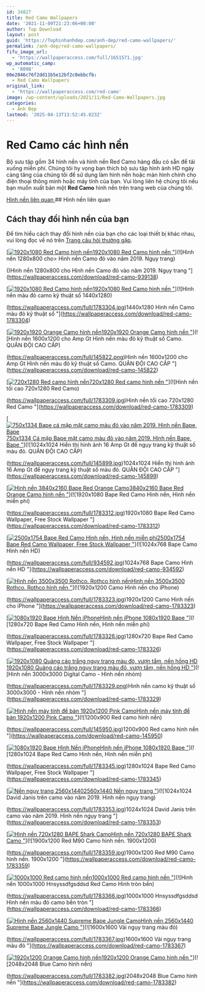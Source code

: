 ```yaml
---
id: 34827
title: Red Camo Wallpapers
date: '2021-11-09T21:23:06+00:00'
author: Top Download
layout: post
guid: 'https://Tophinhanhdep.com/anh-dep/red-camo-wallpapers/'
permalink: /anh-dep/red-camo-wallpapers/
fifu_image_url:
  - 'https://wallpaperaccess.com/full/1651571.jpg'
wp_automatic_camp:
  - '8098'
00e2046c76f2dd11b5e12bf2c0ebbcfb:
  - Red Camo Wallpapers
original_link:
  - 'https://wallpaperaccess.com/red-camo'
image: /wp-content/uploads/2021/11/Red-Camo-Wallpapers.jpg
categories:
  - Ảnh Đẹp
lastmod: '2025-04-13T13:52:45.023Z'
---
```

# Red Camo các hình nền

Bộ sưu tập gồm 34 hình nền và hình nền Red Camo hàng đầu có sẵn để tải xuống miễn phí. Chúng tôi hy vọng bạn thích bộ sưu tập hình ảnh HD ngày càng tăng của chúng tôi để sử dụng làm hình nền hoặc màn hình chính cho điện thoại thông minh hoặc máy tính của bạn. Vui lòng liên hệ chúng tôi nếu bạn muốn xuất bản một **Red Camo** hình nền trên trang web của chúng tôi.

[Hình nền liên quan ](#related) ## Hình nền liên quan

## Cách thay đổi hình nền của bạn

Để tìm hiểu cách thay đổi hình nền của bạn cho các loại thiết bị khác nhau, vui lòng đọc về nó trên [Trang câu hỏi thường gặp](https://tophinhanhdep.com/faq/).

  
[[![1920x1080 Red Camo hình nền](https://wallpaperaccess.com/full/1651571.jpg)1920x1080 Red Camo hình nền "](https://wallpaperaccess.com/download/red-camo-1651571)](![Hình nền 1280x800 cho> Hình nền Camo đỏ vào năm 2019. Ngụy trang)

()Hình nền 1280x800 cho Hình nền Camo đỏ vào năm 2019. Ngụy trang "](https://wallpaperaccess.com/download/red-camo-939138)

[[![1920x1080 Red Camo hình nền](https://wallpaperaccess.com/full/1783303.jpg)1920x1080 Red Camo hình nền "](https://wallpaperaccess.com/download/red-camo-1783303)](![Hình nền màu đỏ camo kỹ thuật số 1440x1280)

(https://wallpaperaccess.com/full/1783304.jpg)1440x1280 Hình nền Camo màu đỏ kỹ thuật số "](https://wallpaperaccess.com/download/red-camo-1783304)

[[![1920x1920 Orange Camo hình nền](https://wallpaperaccess.com/full/1783305.jpg)1920x1920 Orange Camo hình nền "](https://wallpaperaccess.com/download/red-camo-1783305)](![Hình nền 1600x1200 cho Amp Gt Hình nền màu đỏ kỹ thuật số Camo.  QUÂN ĐỘI CAO CẤP)

(https://wallpaperaccess.com/full/145822.png)Hình nền 1600x1200 cho Amp Gt Hình nền màu đỏ kỹ thuật số Camo. QUÂN ĐỘI CAO CẤP "](https://wallpaperaccess.com/download/red-camo-145822)

[[![720x1280 Red camo hình nền](https://wallpaperaccess.com/full/1783307.jpg)720x1280 Red camo hình nền "](https://wallpaperaccess.com/download/red-camo-1783307)](![Hình nền tối cao 720x1280 Red Camo)

(https://wallpaperaccess.com/full/1783309.jpg)Hình nền tối cao 720x1280 Red Camo "](https://wallpaperaccess.com/download/red-camo-1783309)

[[![750x1334 Bape cá mập mặt camo màu đỏ vào năm 2019. Hình nền Bape, Bape](https://wallpaperaccess.com/full/682666.jpg)750x1334 Cá mập Bape mặt camo màu đỏ vào năm 2019. Hình nền Bape, Bape "](https://wallpaperaccess.com/download/red-camo-682666)](![1024x1024 Hiển thị hình ảnh 16 Amp Gt để ngụy trang kỹ thuật số màu đỏ.  QUÂN ĐỘI CAO CẤP)

(https://wallpaperaccess.com/full/145899.jpg)1024x1024 Hiển thị hình ảnh 16 Amp Gt để ngụy trang kỹ thuật số màu đỏ. QUÂN ĐỘI CAO CẤP "](https://wallpaperaccess.com/download/red-camo-145899)

[[![Hình nền 3840x2160 Bape Red Orange Camo](https://wallpaperaccess.com/full/892695.jpg)3840x2160 Bape Red Orange Camo hình nền "](https://wallpaperaccess.com/download/red-camo-892695)](![1920x1080 Bape Red Camo Hình nền, Hình nền miễn phí)

(https://wallpaperaccess.com/full/1783312.jpg)1920x1080 Bape Red Camo Wallpaper, Free Stock Wallpaper "](https://wallpaperaccess.com/download/red-camo-1783312)

[[![2500x1754 Bape Red Camo Hình nền, Hình nền miễn phí](https://wallpaperaccess.com/full/1783317.png)2500x1754 Bape Red Camo Wallpaper, Free Stock Wallpaper "](https://wallpaperaccess.com/download/red-camo-1783317)](![1024x768 Bape Camo Hình nền HD)

(https://wallpaperaccess.com/full/934592.jpg)1024x768 Bape Camo Hình nền HD "](https://wallpaperaccess.com/download/red-camo-934592)

[[![Hình nền 3500x3500 Rothco.  Rothco hình nền](https://wallpaperaccess.com/full/1783321.png)Hình nền 3500x3500 Rothco. Rothco hình nền "](https://wallpaperaccess.com/download/red-camo-1783321)](![1920x1200 Camo Hình nền cho iPhone)

(https://wallpaperaccess.com/full/1783323.jpg)1920x1200 Camo Hình nền cho iPhone "](https://wallpaperaccess.com/download/red-camo-1783323)

[[![1080x1920 Bape Hình Nền iPhone](https://wallpaperaccess.com/full/819881.jpg)Hình nền iPhone 1080x1920 Bape "](https://wallpaperaccess.com/download/red-camo-819881)](![1280x720 Bape Red Camo Hình nền, Hình nền miễn phí)

(https://wallpaperaccess.com/full/1783326.jpg)1280x720 Bape Red Camo Wallpaper, Free Stock Wallpaper "](https://wallpaperaccess.com/download/red-camo-1783326)

[[![1920x1080 Quảng cáo trắng ngụy trang màu đỏ, vượn tắm, nền hồng HD](https://wallpaperaccess.com/full/1783327.jpg)1920x1080 Quảng cáo trắng ngụy trang màu đỏ, vượn tắm, nền hồng HD "](https://wallpaperaccess.com/download/red-camo-1783327)](![Hình nền 3000x3000 Digital Camo - Hình nền nhóm)

(https://wallpaperaccess.com/full/1783329.png)Hình nền camo kỹ thuật số 3000x3000 - Hình nền nhóm "](https://wallpaperaccess.com/download/red-camo-1783329)

[[![Hình nền máy tính để bàn 1920x1200 Pink Camo](https://wallpaperaccess.com/full/1783335.jpg)Hình nền máy tính để bàn 1920x1200 Pink Camo "](https://wallpaperaccess.com/download/red-camo-1783335)](![1200x900 Red camo hình nền)

(https://wallpaperaccess.com/full/145950.jpg)1200x900 Red camo hình nền "](https://wallpaperaccess.com/download/red-camo-145950)

[[![1080x1920 Bape Hình Nền iPhone](https://wallpaperaccess.com/full/209059.jpg)Hình nền iPhone 1080x1920 Bape "](https://wallpaperaccess.com/download/red-camo-209059)](![1280x1024 Bape Red Camo Hình nền, Hình nền miễn phí)

(https://wallpaperaccess.com/full/1783345.jpg)1280x1024 Bape Red Camo Wallpaper, Free Stock Wallpaper "](https://wallpaperaccess.com/download/red-camo-1783345)

[[![Nền ngụy trang 2560x1440](https://wallpaperaccess.com/full/1783347.jpg)2560x1440 Nền ngụy trang "](https://wallpaperaccess.com/download/red-camo-1783347)](![1024x1024 David Janis trên camo vào năm 2019. Hình nền ngụy trang)

(https://wallpaperaccess.com/full/1783353.jpg)1024x1024 David Janis trên camo vào năm 2019. Hình nền ngụy trang "](https://wallpaperaccess.com/download/red-camo-1783353)

[[![Hình nền 720x1280 BAPE Shark Camo](https://wallpaperaccess.com/full/1783356.jpg)Hình nền 720x1280 BAPE Shark Camo "](https://wallpaperaccess.com/download/red-camo-1783356)](![1900x1200 Red M90 Camo hình nền.  1900x1200)

(https://wallpaperaccess.com/full/1783359.jpg)1900x1200 Red M90 Camo hình nền. 1900x1200 "](https://wallpaperaccess.com/download/red-camo-1783359)

[[![1000x1000 Red camo hình nền](https://wallpaperaccess.com/full/1783365.jpg)1000x1000 Red camo hình nền "](https://wallpaperaccess.com/download/red-camo-1783365)](![Hình nền 1000x1000 Hnsyssdfgsddsd Red Camo Hình tròn bền)

(https://wallpaperaccess.com/full/1783366.jpg)1000x1000 Hnsyssdfgsddsd Hình nền màu đỏ camo bền tròn "](https://wallpaperaccess.com/download/red-camo-1783366)

[[![Hình nền 2560x1440 Supreme Bape Jungle Camo](https://wallpaperaccess.com/full/209110.jpg)Hình nền 2560x1440 Supreme Bape Jungle Camo "](https://wallpaperaccess.com/download/red-camo-209110)](![1600x1600 Vải ngụy trang màu đỏ)

(https://wallpaperaccess.com/full/1783367.jpg)1600x1600 Vải ngụy trang màu đỏ "](https://wallpaperaccess.com/download/red-camo-1783367)

[[![1920x1200 Orange Camo hình nền](https://wallpaperaccess.com/full/1783380.jpg)1920x1200 Orange Camo hình nền "](https://wallpaperaccess.com/download/red-camo-1783380)](![2048x2048 Blue Camo hình nền)

(https://wallpaperaccess.com/full/1783382.jpg)2048x2048 Blue Camo hình nền "](https://wallpaperaccess.com/download/red-camo-1783382)
